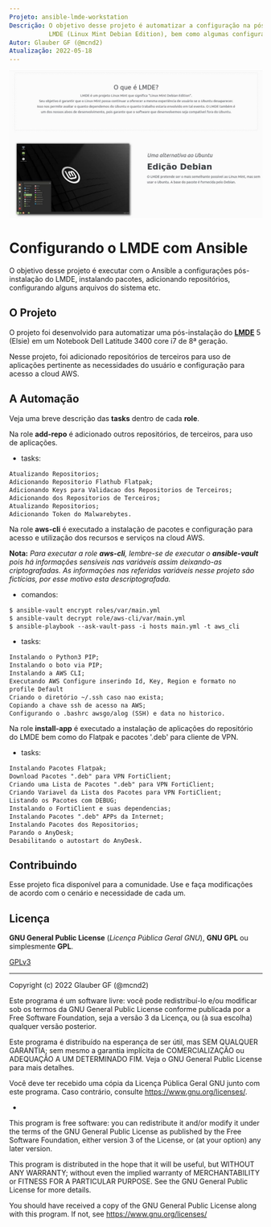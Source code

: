 ```yaml
---
Projeto: ansible-lmde-workstation
Descrição: O objetivo desse projeto é automatizar a configuração na pós-instalação do sistema
           LMDE (Linux Mint Debian Edition), bem como algumas configurações adicionais e também upgrade de versão do sistema.
Autor: Glauber GF (@mcnd2)
Atualização: 2022-05-18
---
```


![Image](https://github.com/glaubergf/ansible-lmde-workstation/blob/main/pictures/What-is-LMDE.jpg)

# Configurando o LMDE com Ansible

O objetivo desse projeto é executar com o Ansible a configurações pós-instalação do LMDE, instalando pacotes, adicionando repositórios, configurando alguns arquivos do sistema etc.

## O Projeto

O projeto foi desenvolvido para automatizar uma pós-instalação do **[LMDE](https://www.linuxmint.com/download_lmde.php)** 5 (Elsie) em um Notebook Dell Latitude 3400 core i7 de 8ª geração.

Nesse projeto, foi adicionado repositórios de terceiros para uso de aplicações pertinente as necessidades do usuário e configuração para acesso a cloud AWS.

## A Automação

Veja uma breve descrição das **tasks** dentro de cada **role**.

Na role **add-repo** é adicionado outros repositórios, de terceiros, para uso de aplicações.

* tasks:

```
Atualizando Repositorios;
Adicionando Repositorio Flathub Flatpak;
Adicionando Keys para Validacao dos Repositorios de Terceiros;
Adicionando dos Repositorios de Terceiros;
Atualizando Repositorios;
Adicionando Token do Malwarebytes.
```

Na role **aws-cli** é executado a instalação de pacotes e configuração para acesso e utilização dos recursos e serviços na cloud AWS.

**Nota:**
_Para executar a role **aws-cli**, lembre-se de executar o **ansible-vault** pois há informações sensíveis nas variáveis assim deixando-as criptografadas. As informações nas referidas variáveis nesse projeto são fictícias, por esse motivo esta descriptografada._

* comandos:

```
$ ansible-vault encrypt roles/var/main.yml
$ ansible-vault decrypt role/aws-cli/var/main.yml
$ ansible-playbook --ask-vault-pass -i hosts main.yml -t aws_cli
```

* tasks:

```
Instalando o Python3 PIP;
Instalando o boto via PIP;
Instalando a AWS CLI;
Executando AWS Configure inserindo Id, Key, Region e formato no profile Default
Criando o diretório ~/.ssh caso nao exista;
Copiando a chave ssh de acesso na AWS;
Configurando o .bashrc awsgo/alog (SSH) e data no historico.
```

Na role **install-app** é executado a instalação de aplicações do repositório do LMDE bem como do Flatpak e pacotes '.deb' para cliente de VPN.

* tasks:

```
Instalando Pacotes Flatpak;
Download Pacotes ".deb" para VPN FortiClient;
Criando uma Lista de Pacotes ".deb" para VPN FortiClient;
Criando Variavel da Lista dos Pacotes para VPN FortiClient;
Listando os Pacotes com DEBUG;
Instalando o FortiClient e suas dependencias;
Instalando Pacotes ".deb" APPs da Internet;
Instalando Pacotes dos Repositorios;
Parando o AnyDesk;
Desabilitando o autostart do AnyDesk.
```

## Contribuindo

Esse projeto fica disponível para a comunidade. Use e faça modificações de acordo com o cenário e necessidade de cada um.

## Licença

**GNU General Public License** (_Licença Pública Geral GNU_), **GNU GPL** ou simplesmente **GPL**.

[GPLv3](https://www.gnu.org/licenses/gpl-3.0.html)

------

Copyright (c) 2022 Glauber GF (@mcnd2)

Este programa é um software livre: você pode redistribuí-lo e/ou modificar
sob os termos da GNU General Public License conforme publicada por
a Free Software Foundation, seja a versão 3 da Licença, ou
(à sua escolha) qualquer versão posterior.

Este programa é distribuído na esperança de ser útil,
mas SEM QUALQUER GARANTIA; sem mesmo a garantia implícita de
COMERCIALIZAÇÃO ou ADEQUAÇÃO A UM DETERMINADO FIM. Veja o
GNU General Public License para mais detalhes.

Você deve ter recebido uma cópia da Licença Pública Geral GNU
junto com este programa. Caso contrário, consulte <https://www.gnu.org/licenses/>.

*

This program is free software: you can redistribute it and/or modify
it under the terms of the GNU General Public License as published by
the Free Software Foundation, either version 3 of the License, or
(at your option) any later version.

This program is distributed in the hope that it will be useful,
but WITHOUT ANY WARRANTY; without even the implied warranty of
MERCHANTABILITY or FITNESS FOR A PARTICULAR PURPOSE.  See the
GNU General Public License for more details.

You should have received a copy of the GNU General Public License
along with this program.  If not, see <https://www.gnu.org/licenses/>
